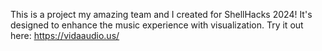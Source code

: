 This is a project my amazing team and I created for ShellHacks 2024! It's designed to enhance the music experience with visualization.
Try it out here: https://vidaaudio.us/
